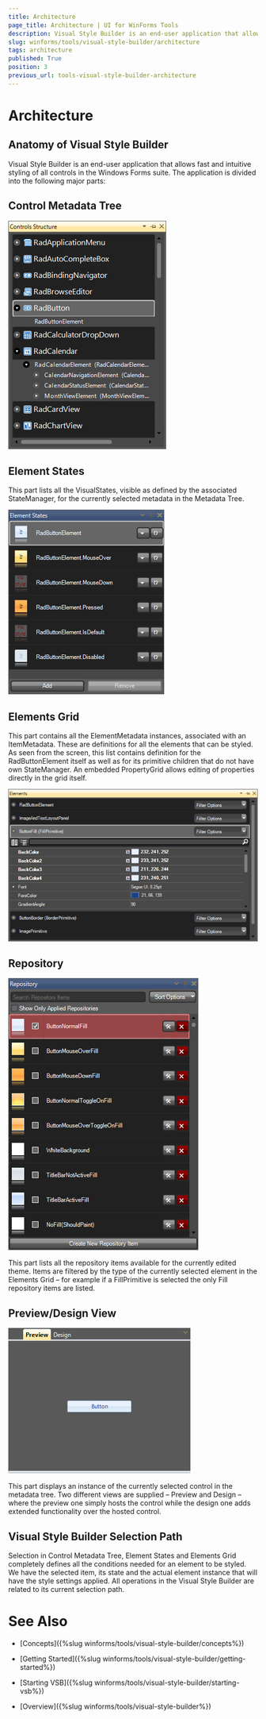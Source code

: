 ```yaml
---
title: Architecture
page_title: Architecture | UI for WinForms Tools
description: Visual Style Builder is an end-user application that allows fast and intuitive styling of all controls in the Windows Forms suite.
slug: winforms/tools/visual-style-builder/architecture
tags: architecture
published: True
position: 3
previous_url: tools-visual-style-builder-architecture
---
```


# Architecture

## Anatomy of Visual Style Builder

Visual Style Builder is an end-user application that allows fast and intuitive styling of all controls in the Windows Forms suite. The application is divided into the following major parts:

## Control Metadata Tree

![tools-visual-style-builder-architecture 001](images/tools-visual-style-builder-architecture001.png)

## Element States

This part lists all the VisualStates, visible as defined by the associated
StateManager, for the currently selected metadata in the Metadata Tree.

![tools-visual-style-builder-architecture 002](images/tools-visual-style-builder-architecture002.png)

## Elements Grid

This part contains all the ElementMetadata instances, associated with an
ItemMetadata. These are definitions for all the elements that can be styled. As
seen from the screen, this list contains definition for the RadButtonElement
itself as well as for its primitive children that do not have own StateManager.
An embedded PropertyGrid allows editing of properties directly in the grid
itself.

![tools-visual-style-builder-architecture 003](images/tools-visual-style-builder-architecture003.png)

## Repository

![tools-visual-style-builder-architecture 004](images/tools-visual-style-builder-architecture004.png)

This part lists all the repository items available for the currently edited
theme. Items are filtered by the type of the currently selected element in the
Elements Grid – for example if a FillPrimitive is selected the only Fill
repository items are listed.

## Preview/Design View

![tools-visual-style-builder-architecture 005](images/tools-visual-style-builder-architecture005.png)

This part displays an instance of the currently selected control in the
metadata tree. Two different views are supplied – Preview and Design – where
the preview one simply hosts the control while the design one adds extended
functionality over the hosted control.

## Visual Style Builder Selection Path

Selection in Control Metadata Tree, Element States and Elements Grid
completely defines all the conditions needed for an element to be styled. We
have the selected item, its state and the actual element instance that will
have the style settings applied. All operations in the Visual Style Builder are related to its current selection path.

# See Also
* [Concepts]({%slug winforms/tools/visual-style-builder/concepts%})

* [Getting Started]({%slug winforms/tools/visual-style-builder/getting-started%})

* [Starting VSB]({%slug winforms/tools/visual-style-builder/starting-vsb%})

* [Overview]({%slug winforms/tools/visual-style-builder%})

